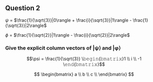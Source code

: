 ## Question 2
$\psi$ = $\frac{1}{\sqrt{3}}|0\rangle + \frac{i}{\sqrt{3}}|1\rangle - \frac{1}{\sqrt{3}}|2\rangle$

$\phi$ = $\frac{1}{\sqrt{2}}|1\rangle - \frac{i}{\sqrt{2}}|2\rangle$

### Give the explicit column vectors of |ψ⟩ and |φ⟩

```math
\psi  = 
\frac{1}{\sqrt{3}} \𝚋𝚎𝚐𝚒𝚗{𝚋𝚖𝚊𝚝𝚛𝚒𝚡}1 \\ i \\ -1 \𝚎𝚗𝚍{𝚋𝚖𝚊𝚝𝚛𝚒𝚡}
``` 

$$  \begin{bmatrix}
a \\
b \\
c \\
\end{bmatrix} $$ 